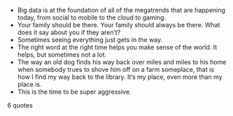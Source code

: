  - Big data is at the foundation of all of the megatrends that are happening today, from social to mobile to the cloud to gaming.
 - Your family should be there. Your family should always be there. What does it say about you if they aren’t?
 - Sometimes seeing everything just gets in the way.
 - The right word at the right time helps you make sense of the world. It helps, but sometimes not a lot.
 - The way an old dog finds his way back over miles and miles to his home when somebody trues to shove him off on a farm someplace, that is how I find my way back to the library. It’s my place, even more than my place is.
 - This is the time to be super aggressive.

6 quotes